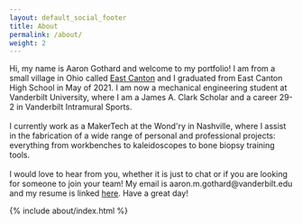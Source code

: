 ```yaml
---
layout: default_social_footer
title: About
permalink: /about/
weight: 2
---
```

 <p>
 Hi, my name is Aaron Gothard and welcome to my portfolio! I am from a small village in Ohio called <a href="https://en.wikipedia.org/wiki/East_Canton,_Ohio">East Canton</a> and I graduated from East Canton High School in May of 2021. I am now a mechanical engineering student at Vanderbilt University, where I am a James A. Clark Scholar and a career 29-2 in Vanderbilt Intramural Sports.
<br><br>
 I currently work as a MakerTech at the Wond'ry in Nashville, where I assist in the fabrication of a wide range of personal and professional projects: everything from workbenches to kaleidoscopes to bone biopsy training tools.
<br><br>
I would love to hear from you, whether it is just to chat or if you are looking for someone to join your team! My email is aaron.m.gothard@vanderbilt.edu and my resume is linked <a href="/resume.pdf" target="_blank">here</a>. Have a great day!
</p>


{% include about/index.html %}


<!-- <div class="row">
{% include about/timeline.html %}
</div> -->


